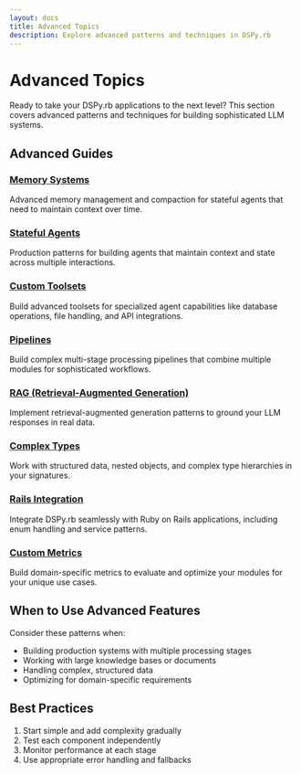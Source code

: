 ```yaml
---
layout: docs
title: Advanced Topics
description: Explore advanced patterns and techniques in DSPy.rb
---
```


# Advanced Topics

Ready to take your DSPy.rb applications to the next level? This section covers advanced patterns and techniques for building sophisticated LLM systems.

## Advanced Guides

### [Memory Systems](./memory-systems/)
Advanced memory management and compaction for stateful agents that need to maintain context over time.

### [Stateful Agents](./stateful-agents/)
Production patterns for building agents that maintain context and state across multiple interactions.

### [Custom Toolsets](./custom-toolsets/)
Build advanced toolsets for specialized agent capabilities like database operations, file handling, and API integrations.

### [Pipelines](./pipelines/)
Build complex multi-stage processing pipelines that combine multiple modules for sophisticated workflows.

### [RAG (Retrieval-Augmented Generation)](./rag/)
Implement retrieval-augmented generation patterns to ground your LLM responses in real data.

### [Complex Types](./complex-types/)
Work with structured data, nested objects, and complex type hierarchies in your signatures.

### [Rails Integration](./rails-integration/)
Integrate DSPy.rb seamlessly with Ruby on Rails applications, including enum handling and service patterns.

### [Custom Metrics](./custom-metrics/)
Build domain-specific metrics to evaluate and optimize your modules for your unique use cases.

## When to Use Advanced Features

Consider these patterns when:
- Building production systems with multiple processing stages
- Working with large knowledge bases or documents
- Handling complex, structured data
- Optimizing for domain-specific requirements

## Best Practices

1. Start simple and add complexity gradually
2. Test each component independently
3. Monitor performance at each stage
4. Use appropriate error handling and fallbacks
